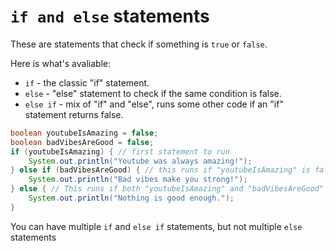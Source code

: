 # `if and else` statements


These are statements that check if something is `true` or `false`.


Here is what's avaliable:
- `if` - the classic "if" statement.
- `else` - "else" statement to check if the same condition is false.
- `else if` - mix of "if" and "else", runs some other code if an "if" statement returns false.


```java
boolean youtubeIsAmazing = false;
boolean badVibesAreGood = false;
if (youtubeIsAmazing) { // first statement to run
    System.out.println("Youtube was always amazing!");
} else if (badVibesAreGood) { // this runs if "youtubeIsAmazing" is false.
    System.out.println("Bad vibes make you strong!");
} else { // This runs if both "youtubeIsAmazing" and "badVibesAreGood" are false. (this check succeeds)
    System.out.println("Nothing is good enough.");
}
```


You can have multiple `if` and `else if` statements, but not multiple `else` statements
